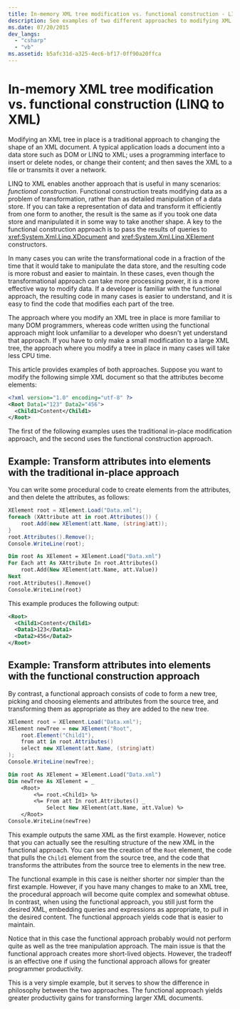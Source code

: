 ```yaml
---
title: In-memory XML tree modification vs. functional construction - LINQ to XML
description: See examples of two different approaches to modifying XML trees.
ms.date: 07/20/2015
dev_langs:
  - "csharp"
  - "vb"
ms.assetid: b5afc31d-a325-4ec6-bf17-0ff90a20ffca
---
```


# In-memory XML tree modification vs. functional construction (LINQ to XML)

Modifying an XML tree in place is a traditional approach to changing the shape of an XML document. A typical application loads a document into a data store such as DOM or LINQ to XML; uses a programming interface to insert or delete nodes, or change their content; and then saves the XML to a file or transmits it over a network.

LINQ to XML enables another approach that is useful in many scenarios: *functional construction*. Functional construction treats modifying data as a problem of transformation, rather than as detailed manipulation of a data store. If you can take a representation of data and transform it efficiently from one form to another, the result is the same as if you took one data store and manipulated it in some way to take another shape. A key to the functional construction approach is to pass the results of queries to <xref:System.Xml.Linq.XDocument> and <xref:System.Xml.Linq.XElement> constructors.

In many cases you can write the transformational code in a fraction of the time that it would take to manipulate the data store, and the resulting code is more robust and easier to maintain. In these cases, even though the transformational approach can take more processing power, it is a more effective way to modify data. If a developer is familiar with the functional approach, the resulting code in many cases is easier to understand, and it is easy to find the code that modifies each part of the tree.

The approach where you modify an XML tree in place is more familiar to many DOM programmers, whereas code written using the functional approach might look unfamiliar to a developer who doesn't yet understand that approach. If you have to only make a small modification to a large XML tree, the approach where you modify a tree in place in many cases will take less CPU time.

This article provides examples of both approaches. Suppose you want to modify the following simple XML document so that the attributes become elements:

```xml
<?xml version="1.0" encoding="utf-8" ?>
<Root Data1="123" Data2="456">
  <Child1>Content</Child1>
</Root>
```

The first of the following examples uses the traditional in-place modification approach, and the second uses the functional construction approach.

## Example: Transform attributes into elements with the traditional in-place approach

You can write some procedural code to create elements from the attributes, and then delete the attributes, as follows:

```csharp
XElement root = XElement.Load("Data.xml");
foreach (XAttribute att in root.Attributes()) {
    root.Add(new XElement(att.Name, (string)att));
}
root.Attributes().Remove();
Console.WriteLine(root);
```

```vb
Dim root As XElement = XElement.Load("Data.xml")
For Each att As XAttribute In root.Attributes()
    root.Add(New XElement(att.Name, att.Value))
Next
root.Attributes().Remove()
Console.WriteLine(root)
```

This example produces the following output:

```xml
<Root>
  <Child1>Content</Child1>
  <Data1>123</Data1>
  <Data2>456</Data2>
</Root>
```

## Example: Transform attributes into elements with the functional construction approach

By contrast, a functional approach consists of code to form a new tree, picking and choosing elements and attributes from the source tree, and transforming them as appropriate as they are added to the new tree.

```csharp
XElement root = XElement.Load("Data.xml");
XElement newTree = new XElement("Root",
    root.Element("Child1"),
    from att in root.Attributes()
    select new XElement(att.Name, (string)att)
);
Console.WriteLine(newTree);
```

```vb
Dim root As XElement = XElement.Load("Data.xml")
Dim newTree As XElement = _
    <Root>
        <%= root.<Child1> %>
        <%= From att In root.Attributes() _
            Select New XElement(att.Name, att.Value) %>
    </Root>
Console.WriteLine(newTree)
```

This example outputs the same XML as the first example. However, notice that you can actually see the resulting structure of the new XML in the functional approach. You can see the creation of the `Root` element, the code that pulls the `Child1` element from the source tree, and the code that transforms the attributes from the source tree to elements in the new tree.

The functional example in this case is neither shorter nor simpler than the first example. However, if you have many changes to make to an XML tree, the procedural approach will become quite complex and somewhat obtuse. In contrast, when using the functional approach, you still just form the desired XML, embedding queries and expressions as appropriate, to pull in the desired content. The functional approach yields code that is easier to maintain.

Notice that in this case the functional approach probably would not perform quite as well as the tree manipulation approach. The main issue is that the functional approach creates more short-lived objects. However, the tradeoff is an effective one if using the functional approach allows for greater programmer productivity.

This is a very simple example, but it serves to show the difference in philosophy between the two approaches. The functional approach yields greater productivity gains for transforming larger XML documents.

